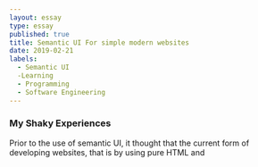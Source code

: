 ```yaml
---
layout: essay
type: essay
published: true
title: Semantic UI For simple modern websites
date: 2019-02-21
labels:
  - Semantic UI
  -Learning
  - Programming
  - Software Engineering
---
```


### My Shaky Experiences
Prior to the use of semantic UI, it thought that the current form of developing websites, that is by using pure HTML and 

